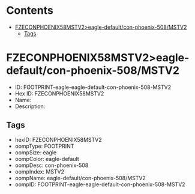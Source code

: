 



Contents
========

* [FZECONPHOENIX58MSTV2>eagle-default/con-phoenix-508/MSTV2](#fzeconphoenix58mstv2eagle-defaultcon-phoenix-508mstv2)
	* [Tags](#tags)

# FZECONPHOENIX58MSTV2>eagle-default/con-phoenix-508/MSTV2

- ID: FOOTPRINT-eagle-eagle-default-con-phoenix-508-MSTV2
- Hex ID: FZECONPHOENIX58MSTV2
- Name: 
- Description: 

## Tags

- hexID: FZECONPHOENIX58MSTV2
- oompType: FOOTPRINT
- oompSize: eagle
- oompColor: eagle-default
- oompDesc: con-phoenix-508
- oompIndex: MSTV2
- oompName: eagle-default/con-phoenix-508/MSTV2
- oompID: FOOTPRINT-eagle-eagle-default-con-phoenix-508-MSTV2
